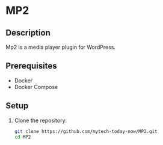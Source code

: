 # MP2

## Description

Mp2 is a media player plugin for WordPress.

## Prerequisites

- Docker
- Docker Compose

## Setup

1. Clone the repository:
   ```sh
   git clone https://github.com/mytech-today-now/MP2.git
   cd MP2
